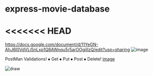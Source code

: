 
# express-movie-database

<<<<<<< HEAD
=======

https://docs.google.com/document/d/11YeGN-AhJ6I0VdVLjSnLxp1Q8AWnqu5r5arOOgiIIzQ/edit?usp=sharing
![image](https://user-images.githubusercontent.com/61039707/145837393-5d38c09c-0023-4d52-a165-afab9b6da0b3.png)

PostMan Validations!
⦁	Get
⦁	Put
⦁	Post
⦁	Delete!
[image](https://user-images.githubusercontent.com/61039707/145840310-ba8481e2-b4be-4e32-8b43-cf3fe4c53149.png)


![draw](https://user-images.githubusercontent.com/61039707/187291188-0e24138f-5011-4174-8893-ec944c5e64f5.PNG)
